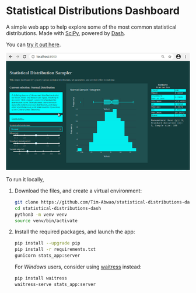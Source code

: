# Statistical Distributions Dashboard

A simple web app to help explore some of the most common statistical distributions. Made with [SciPy][1], powered by [Dash][2].

You can [try it out here][3].

[![screen capture](screen.gif)][3]

To run it locally,

1. Download the files, and create a virtual environment:

    ```bash
    git clone https://github.com/Tim-Abwao/statistical-distributions-dash.git
    cd statistical-distributions-dash
    python3 -m venv venv
    source venv/bin/activate
    ```

2. Install the required packages, and launch the app:

    ```bash
    pip install --upgrade pip
    pip install -r requirements.txt
    gunicorn stats_app:server
    ```

    For *Windows* users, consider using [waitress][4] instead:

    ```bash
    pip install waitress
    waitress-serve stats_app:server
    ```

[1]: https://www.scipy.org/
[2]: https://dash.plotly.com/
[3]: https://statistics-distributions.herokuapp.com/
[4]: https://docs.pylonsproject.org/projects/waitress/en/stable/
